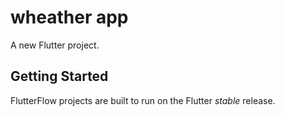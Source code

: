 # wheather app

A new Flutter project.

## Getting Started

FlutterFlow projects are built to run on the Flutter _stable_ release.
